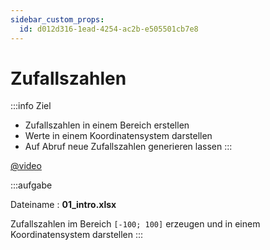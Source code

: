 ```yaml
---
sidebar_custom_props:
  id: d012d316-1ead-4254-ac2b-e505501cb7e8
---
```


# Zufallszahlen

:::info Ziel
- Zufallszahlen in einem Bereich erstellen
- Werte in einem Koordinatensystem darstellen
- Auf Abruf neue Zufallszahlen generieren lassen
:::


[@video](images/01-intro.mp4)

:::aufgabe
<Answer type="state" webKey="b79cf614-f437-4423-b5f6-ce130530d936" />

Dateiname
: __01_intro.xlsx__


Zufallszahlen im Bereich `[-100; 100]` erzeugen und in einem Koordinatensystem darstellen
:::